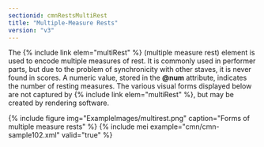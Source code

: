 ```yaml
---
sectionid: cmnRestsMultiRest
title: "Multiple-Measure Rests"
version: "v3"
---
```


The {% include link elem="multiRest" %} (multiple measure rest) element is used to encode multiple measures of rest. It is commonly used in performer parts, but due to the problem of synchronicity with other staves, it is never found in scores. A numeric value, stored in the **@num** attribute, indicates the number of resting measures. The various visual forms displayed below are not captured by {% include link elem="multiRest" %}, but may be created by rendering software.

{% include figure img="ExampleImages/multirest.png" caption="Forms of multiple measure rests" %}
{% include mei example="cmn/cmn-sample102.xml" valid="true" %}
    